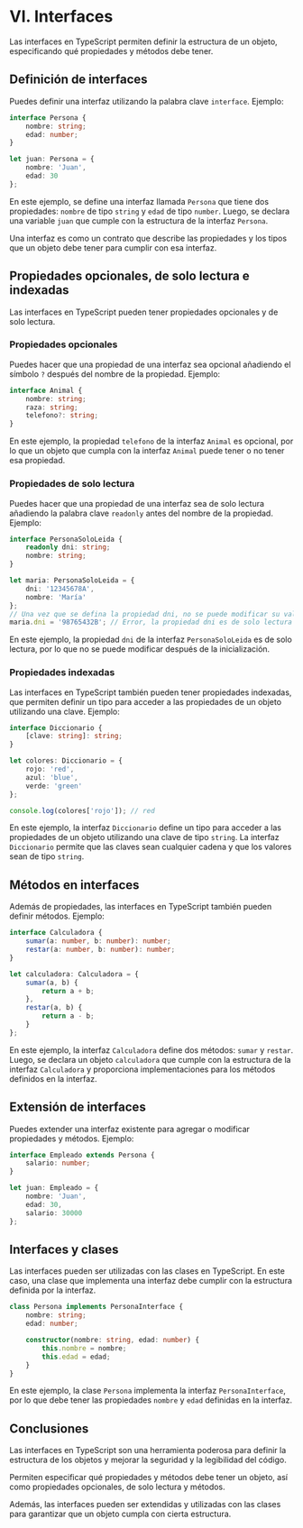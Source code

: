 # VI. Interfaces

Las interfaces en TypeScript permiten definir la estructura de un objeto, especificando qué propiedades y métodos debe tener.

## Definición de interfaces
Puedes definir una interfaz utilizando la palabra clave `interface`. Ejemplo:

```typescript
interface Persona {
    nombre: string;
    edad: number;
}

let juan: Persona = {
    nombre: 'Juan',
    edad: 30
};
```

En este ejemplo, se define una interfaz llamada `Persona` que tiene dos propiedades: `nombre` de tipo `string` y `edad` de tipo `number`. Luego, se declara una variable `juan` que cumple con la estructura de la interfaz `Persona`.

Una interfaz es como un contrato que describe las propiedades y los tipos que un objeto debe tener para cumplir con esa interfaz.

## Propiedades opcionales, de solo lectura e indexadas

Las interfaces en TypeScript pueden tener propiedades opcionales y de solo lectura.

### Propiedades opcionales

Puedes hacer que una propiedad de una interfaz sea opcional añadiendo el símbolo `?` después del nombre de la propiedad. Ejemplo:

```typescript
interface Animal {
    nombre: string;
    raza: string;
    telefono?: string;
}
```

En este ejemplo, la propiedad `telefono` de la interfaz `Animal` es opcional, por lo que un objeto que cumpla con la interfaz `Animal` puede tener o no tener esa propiedad.

### Propiedades de solo lectura

Puedes hacer que una propiedad de una interfaz sea de solo lectura añadiendo la palabra clave `readonly` antes del nombre de la propiedad. Ejemplo:

```typescript
interface PersonaSoloLeida {
    readonly dni: string;
    nombre: string;
}

let maria: PersonaSoloLeida = {
    dni: '12345678A',
    nombre: 'María'
};
// Una vez que se defina la propiedad dni, no se puede modificar su valor
maria.dni = '98765432B'; // Error, la propiedad dni es de solo lectura
```

En este ejemplo, la propiedad `dni` de la interfaz `PersonaSoloLeida` es de solo lectura, por lo que no se puede modificar después de la inicialización.

### Propiedades indexadas

Las interfaces en TypeScript también pueden tener propiedades indexadas, que permiten definir un tipo para acceder a las propiedades de un objeto utilizando una clave. Ejemplo:

```typescript
interface Diccionario {
    [clave: string]: string;
}

let colores: Diccionario = {
    rojo: 'red',
    azul: 'blue',
    verde: 'green'
};

console.log(colores['rojo']); // red
```

En este ejemplo, la interfaz `Diccionario` define un tipo para acceder a las propiedades de un objeto utilizando una clave de tipo `string`.
La interfaz `Diccionario` permite que las claves sean cualquier cadena y que los valores sean de tipo `string`.

## Métodos en interfaces

Además de propiedades, las interfaces en TypeScript también pueden definir métodos. Ejemplo:

```typescript
interface Calculadora {
    sumar(a: number, b: number): number;
    restar(a: number, b: number): number;
}

let calculadora: Calculadora = {
    sumar(a, b) {
        return a + b;
    },
    restar(a, b) {
        return a - b;
    }
};
```

En este ejemplo, la interfaz `Calculadora` define dos métodos: `sumar` y `restar`. Luego, se declara un objeto `calculadora` que cumple con la estructura de la interfaz `Calculadora` y proporciona implementaciones para los métodos definidos en la interfaz.

## Extensión de interfaces

Puedes extender una interfaz existente para agregar o modificar propiedades y métodos. Ejemplo:

```typescript
interface Empleado extends Persona {
    salario: number;
}

let juan: Empleado = {
    nombre: 'Juan',
    edad: 30,
    salario: 30000
};
```

## Interfaces y clases

Las interfaces pueden ser utilizadas con las clases en TypeScript. En este caso, una clase que implementa una interfaz debe cumplir con la estructura definida por la interfaz.

```typescript
class Persona implements PersonaInterface {
    nombre: string;
    edad: number;

    constructor(nombre: string, edad: number) {
        this.nombre = nombre;
        this.edad = edad;
    }
}
```

En este ejemplo, la clase `Persona` implementa la interfaz `PersonaInterface`, por lo que debe tener las propiedades `nombre` y `edad` definidas en la interfaz.

## Conclusiones

Las interfaces en TypeScript son una herramienta poderosa para definir la estructura de los objetos y mejorar la seguridad y la legibilidad del código. 

Permiten especificar qué propiedades y métodos debe tener un objeto, así como propiedades opcionales, de solo lectura y métodos. 

Además, las interfaces pueden ser extendidas y utilizadas con las clases para garantizar que un objeto cumpla con cierta estructura.